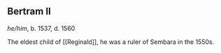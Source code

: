 ## Bertram II
*he/him*, b. 1537, d. 1560

The eldest child of [[Reginald]], he was a ruler of Sembara in the 1550s. 

